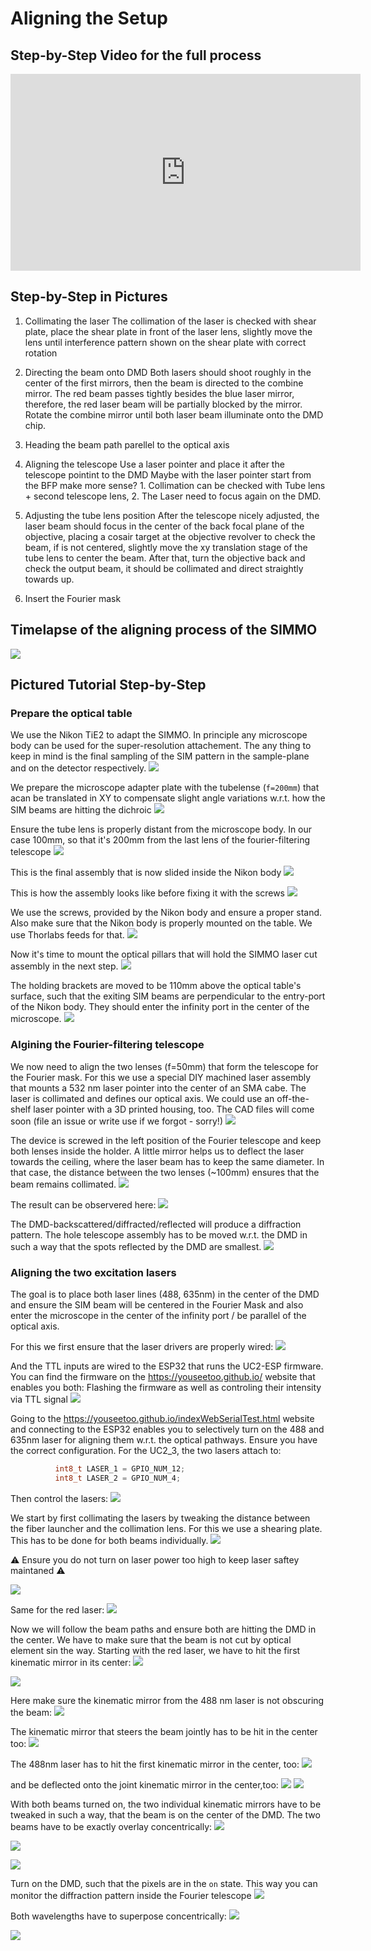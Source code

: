 # Aligning the Setup

## Step-by-Step Video for the full process

<iframe width="560" height="315" src="https://www.youtube.com/embed/dtk1fSSjs4k?si=r-JWYkMIB2fvUEsu" title="YouTube video player" frameborder="0" allow="accelerometer; autoplay; clipboard-write; encrypted-media; gyroscope; picture-in-picture; web-share" allowfullscreen></iframe>

## Step-by-Step in Pictures

1. Collimating the laser
The collimation of the laser is checked with shear plate, place the shear plate in front of the laser lens, slightly move the lens until interference pattern shown on the shear plate with correct rotation

2. Directing the beam onto DMD
Both lasers should shoot roughly in the center of the first mirrors, then the beam is directed to the combine mirror. The red beam passes tightly besides the blue laser mirror, therefore, the red laser beam will be partially blocked by the mirror. Rotate the combine mirror until both laser beam illuminate onto the DMD chip.

3. Heading the beam path parellel to the optical axis

4. Aligning the telescope
Use a laser pointer and place it after the telescope pointint to the DMD
Maybe with the laser pointer start from the BFP make more sense? 1. Collimation can be checked with Tube lens + second telescope lens, 2. The Laser need to focus again on the DMD.

5. Adjusting the tube lens position
After the telescope nicely adjusted, the laser beam should focus in the center of the back focal plane of the objective, placing a cosair target at the objective revolver to check the beam, if is not centered, slightly move the xy translation stage of the tube lens to center the beam. After that, turn the objective back and check the output beam, it should be collimated and direct straightly towards up.

11. Insert the Fourier mask


## Timelapse of the aligning process of the SIMMO

![](IMAGES/Alignment/VID_20231123_132602.gif)


## Pictured Tutorial Step-by-Step

### Prepare the optical table

We use the Nikon TiE2 to adapt the SIMMO. In principle any microscope body can be used for the super-resolution attachement. The any thing to keep in mind is the final sampling of the SIM pattern in the sample-plane and on the detector respectively.
![](IMAGES/Alignment/SIM_ALIGN_36.jpg)

We prepare the microscope adapter plate with the tubelense (`f=200mm`) that acan be translated in XY to compensate slight angle variations w.r.t. how the SIM beams are hitting the dichroic
![](IMAGES/Alignment/SIM_ALIGN_34.jpg)

Ensure the tube lens is properly distant from the microscope body. In our case 100mm, so that it's 200mm from the last lens of the fourier-filtering telescope
![](IMAGES/Alignment/SIM_ALIGN_33.jpg)

This is the final assembly that is now slided inside the Nikon body
![](IMAGES/Alignment/SIM_ALIGN_32.jpg)

This is how the assembly looks like before fixing it with the screws
![](IMAGES/Alignment/SIM_ALIGN_35.jpg)

We use the screws, provided by the Nikon body and ensure a proper stand. Also make sure that the Nikon body is properly mounted on the table. We use Thorlabs feeds for that.
![](IMAGES/Alignment/SIM_ALIGN_31.jpg)

Now it's time to mount the optical pillars that will hold the SIMMO laser cut assembly in the next step.
![](IMAGES/Alignment/SIM_ALIGN_30.jpg)

The holding brackets are moved to be 110mm above the optical table's surface, such that the exiting SIM beams are perpendicular to the entry-port of the Nikon body. They should enter the infinity port in the center of the microscope.
![](IMAGES/Alignment/SIM_ALIGN_29.jpg)



### Algining the Fourier-filtering telescope

We now need to align the two lenses (f=50mm) that form the telescope for the Fourier mask. For this we use a special DIY machined laser assembly that mounts a 532 nm laser pointer into the center of an SMA cabe. The laser is collimated and defines our optical axis. We could use an off-the-shelf laser pointer with a 3D printed housing, too.
The CAD files will come soon (file an issue or write use if we forgot - sorry!)
![](IMAGES/Alignment/SIM_ALIGN_5.jpg)

The device is screwed in the left position of the Fourier telescope and keep both lenses inside the holder. A little mirror helps us to deflect the laser towards the ceiling, where the laser beam has to keep the same diameter. In that case, the distance between the two lenses (~100mm) ensures that the beam remains collimated.
![](IMAGES/Alignment/SIM_ALIGN_3.jpg)

The result can be observered here:
![](IMAGES/Alignment/SIM_ALIGN_2.jpg)

The DMD-backscattered/diffracted/reflected will produce a diffraction pattern. The hole telescope assembly has to be moved w.r.t. the DMD in such a way that the spots reflected by the DMD are smallest.
![](IMAGES/Alignment/SIM_ALIGN_1.jpg)


### Aligning the two excitation lasers

The goal is to place both laser lines (488, 635nm) in the center of the DMD and ensure the SIM beam will be centered in the Fourier Mask and also enter the microscope in the center of the infinity port / be parallel of the optical axis.

For this we first ensure that the laser drivers are properly wired:
![](IMAGES/Alignment/SIM_ALIGN_24.jpg)

And the TTL inputs are wired to the ESP32 that runs the UC2-ESP firmware. You can find the firmware on the https://youseetoo.github.io/ website that enables you both: Flashing the firmware as well as controling their intensity via TTL signal
![](IMAGES/Alignment/SIM_ALIGN_23.jpg)

Going to the https://youseetoo.github.io/indexWebSerialTest.html website and connecting to the ESP32 enables you to selectively turn on the 488 and 635nm laser for aligning them w.r.t. the optical pathways. Ensure you have the correct configuration. For the UC2_3, the two lasers attach to:
```cpp
          int8_t LASER_1 = GPIO_NUM_12;
          int8_t LASER_2 = GPIO_NUM_4;
```
Then control the lasers:
![](IMAGES/Alignment/SIM_ALIGN_20.jpg)


We start by first collimating the lasers by tweaking the distance between the fiber launcher and the collimation lens. For this we use a shearing plate. This has to be done for both beams individually.
![](IMAGES/Alignment/SIM_ALIGN_21.jpg)

⚠️ Ensure you do not turn on laser power too high to keep laser saftey maintaned ⚠️

![](IMAGES/Alignment/SIM_ALIGN_22.jpg)

Same for the red laser:
![](IMAGES/Alignment/SIM_ALIGN_19.jpg)

Now we will follow the beam paths and ensure both are hitting the DMD in the center. We have to make sure that the beam is not cut by optical element sin the way.
Starting with the red laser, we have to hit the first kinematic mirror in its center:
![](IMAGES/Alignment/SIM_ALIGN_17.jpg)

![](IMAGES/Alignment/SIM_ALIGN_18.jpg)

Here make sure the kinematic mirror from the 488 nm laser is not obscuring the beam:
![](IMAGES/Alignment/SIM_ALIGN_15.jpg)

The kinematic mirror that steers the beam jointly has to be hit in the center too:
![](IMAGES/Alignment/SIM_ALIGN_16.jpg)

The 488nm laser has to hit the first kinematic mirror in the center, too:
![](IMAGES/Alignment/SIM_ALIGN_14.jpg)

and be deflected onto the joint kinematic mirror in the center,too:
![](IMAGES/Alignment/SIM_ALIGN_12.jpg)
![](IMAGES/Alignment/SIM_ALIGN_13.jpg)

With both beams turned on, the two individual kinematic mirrors have to be tweaked in such a way, that the beam is on the center of the DMD. The two beams have to be exactly overlay concentrically:
![](IMAGES/Alignment/SIM_ALIGN_11.jpg)

![](IMAGES/Alignment/SIM_ALIGN_9.jpg)

![](IMAGES/Alignment/SIM_ALIGN_10.jpg)

Turn on the DMD, such that the pixels are in the  `on` state. This way you can monitor the diffraction pattern inside the Fourier telescope
![](IMAGES/Alignment/SIM_ALIGN_8.jpg)

Both wavelengths have to superpose concentrically:
![](IMAGES/Alignment/SIM_ALIGN_7.jpg)










![](IMAGES/Alignment/SIM_ALIGN_25.jpg)
